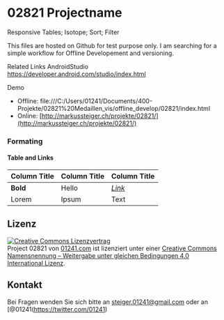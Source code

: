 # 02821 Projectname
Responsive Tables; Isotope; Sort; Filter

This files are hosted on Github for test purpose only. I am searching for a simple workflow for Offline Developement and versioning.

Related Links
AndroidStudio https://developer.android.com/studio/index.html

Demo

* Offline: file:///C:/Users/01241/Documents/400-Projekte/02821%20Medaillen_vis/offline_develop/02821/index.html
* Online: [http://markussteiger.ch/projekte/02821/](http://markussteiger.ch/projekte/02821/)


### Formating
#### Table and Links
| Column Title | Column Title | Column Title |
| :-------- | :-------- | :------------------------- |
| **Bold** | Hello | [_Link_](http://www.01241.com) |
| Lorem | Ipsum | Text |



## Lizenz

<a rel="license" href="http://creativecommons.org/licenses/by-sa/4.0/"><img alt="Creative Commons Lizenzvertrag" style="border-width:0" src="https://i.creativecommons.org/l/by-sa/4.0/88x31.png" /></a><br /><span xmlns:dct="http://purl.org/dc/terms/" href="http://purl.org/dc/dcmitype/Dataset" property="dct:title" rel="dct:type">Project 02821</span> von <a xmlns:cc="http://creativecommons.org/ns#" href="https://github.com/01241/02821" property="cc:attributionName" rel="cc:attributionURL">01241.com</a> ist lizenziert unter einer <a rel="license" href="http://creativecommons.org/licenses/by-sa/4.0/">Creative Commons Namensnennung – Weitergabe unter gleichen Bedingungen 4.0 International Lizenz</a>.

## Kontakt

Bei Fragen wenden Sie sich bitte an steiger.01241@gmail.com oder an [@01241(https://twitter.com/01241)
